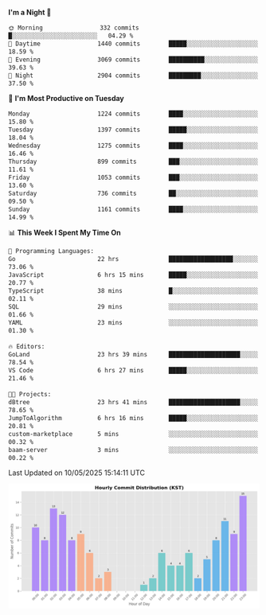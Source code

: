 <!--START_SECTION:waka-->
**I'm a Night 🦉** 

```text
🌞 Morning                332 commits         █░░░░░░░░░░░░░░░░░░░░░░░░   04.29 % 
🌆 Daytime                1440 commits        █████░░░░░░░░░░░░░░░░░░░░   18.59 % 
🌃 Evening                3069 commits        ██████████░░░░░░░░░░░░░░░   39.63 % 
🌙 Night                  2904 commits        █████████░░░░░░░░░░░░░░░░   37.50 % 
```
📅 **I'm Most Productive on Tuesday** 

```text
Monday                   1224 commits        ████░░░░░░░░░░░░░░░░░░░░░   15.80 % 
Tuesday                  1397 commits        █████░░░░░░░░░░░░░░░░░░░░   18.04 % 
Wednesday                1275 commits        ████░░░░░░░░░░░░░░░░░░░░░   16.46 % 
Thursday                 899 commits         ███░░░░░░░░░░░░░░░░░░░░░░   11.61 % 
Friday                   1053 commits        ███░░░░░░░░░░░░░░░░░░░░░░   13.60 % 
Saturday                 736 commits         ██░░░░░░░░░░░░░░░░░░░░░░░   09.50 % 
Sunday                   1161 commits        ████░░░░░░░░░░░░░░░░░░░░░   14.99 % 
```


📊 **This Week I Spent My Time On** 

```text
💬 Programming Languages: 
Go                       22 hrs              ██████████████████░░░░░░░   73.06 % 
JavaScript               6 hrs 15 mins       █████░░░░░░░░░░░░░░░░░░░░   20.77 % 
TypeScript               38 mins             █░░░░░░░░░░░░░░░░░░░░░░░░   02.11 % 
SQL                      29 mins             ░░░░░░░░░░░░░░░░░░░░░░░░░   01.66 % 
YAML                     23 mins             ░░░░░░░░░░░░░░░░░░░░░░░░░   01.30 % 

🔥 Editors: 
GoLand                   23 hrs 39 mins      ████████████████████░░░░░   78.54 % 
VS Code                  6 hrs 27 mins       █████░░░░░░░░░░░░░░░░░░░░   21.46 % 

🐱‍💻 Projects: 
dBtree                   23 hrs 41 mins      ████████████████████░░░░░   78.65 % 
JumpToAlgorithm          6 hrs 16 mins       █████░░░░░░░░░░░░░░░░░░░░   20.81 % 
custom-marketplace       5 mins              ░░░░░░░░░░░░░░░░░░░░░░░░░   00.32 % 
baam-server              3 mins              ░░░░░░░░░░░░░░░░░░░░░░░░░   00.22 % 
```


 Last Updated on 10/05/2025 15:14:11 UTC
<!--END_SECTION:waka-->

<!-- HOURLY-COMMIT-GRAPH:START -->
![Hourly Commit Distribution](./commit_time_stats.png)
<!-- HOURLY-COMMIT-GRAPH:END -->